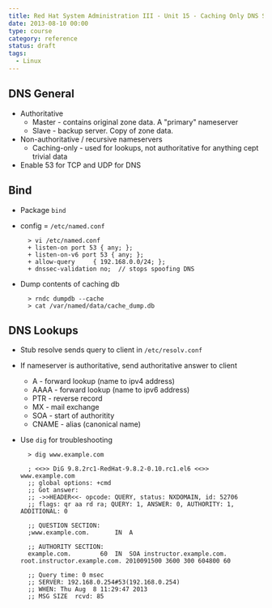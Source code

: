 ```yaml
---
title: Red Hat System Administration III - Unit 15 - Caching Only DNS Server
date: 2013-08-10 00:00
type: course
category: reference
status: draft
tags:
  - Linux
---
```


## DNS General

* Authoritative
    * Master - contains original zone data. A "primary" nameserver
    * Slave - backup server. Copy of zone data.
* Non-authoritative / recursive nameservers
    * Caching-only - used for lookups, not authoritative for anything cept trivial data
* Enable 53 for TCP and UDP for DNS

## Bind

* Package `bind`
* config = `/etc/named.conf`

        > vi /etc/named.conf
        + listen-on port 53 { any; };
        + listen-on-v6 port 53 { any; };
        + allow-query     { 192.168.0.0/24; };
        + dnssec-validation no;  // stops spoofing DNS

* Dump contents of caching db

        > rndc dumpdb --cache
        > cat /var/named/data/cache_dump.db

## DNS Lookups

* Stub resolve sends query to client in ```/etc/resolv.conf```
* If nameserver is authoritative, send authoritative answer to client
    * A - forward lookup (name to ipv4 address)
    * AAAA - forward lookup (name to ipv6 address)
    * PTR - reverse record
    * MX - mail exchange
    * SOA - start of authoritity
    * CNAME - alias (canonical name)
* Use ```dig``` for troubleshooting

        > dig www.example.com

        ; <<>> DiG 9.8.2rc1-RedHat-9.8.2-0.10.rc1.el6 <<>> www.example.com
        ;; global options: +cmd
        ;; Got answer:
        ;; ->>HEADER<<- opcode: QUERY, status: NXDOMAIN, id: 52706
        ;; flags: qr aa rd ra; QUERY: 1, ANSWER: 0, AUTHORITY: 1, ADDITIONAL: 0

        ;; QUESTION SECTION:
        ;www.example.com.       IN  A

        ;; AUTHORITY SECTION:
        example.com.        60  IN  SOA instructor.example.com. root.instructor.example.com. 2010091500 3600 300 604800 60

        ;; Query time: 0 msec
        ;; SERVER: 192.168.0.254#53(192.168.0.254)
        ;; WHEN: Thu Aug  8 11:29:47 2013
        ;; MSG SIZE  rcvd: 85
